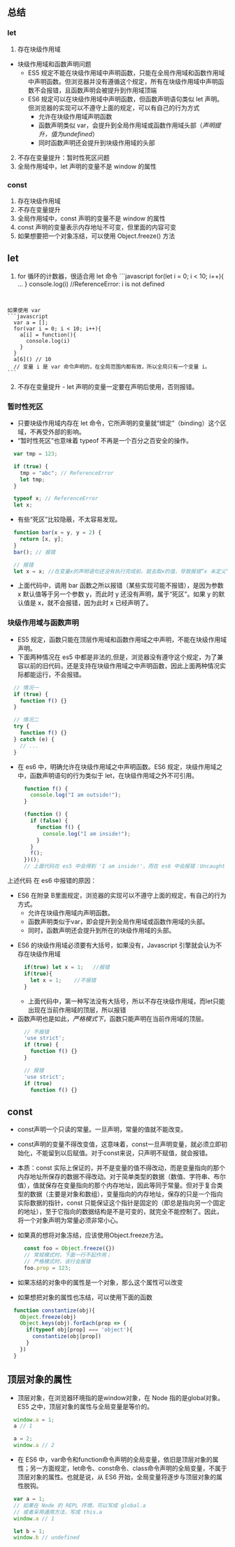 ## 总结
### let
1. 存在块级作用域
  - 块级作用域和函数声明问题
    + ES5 规定不能在块级作用域中声明函数，只能在全局作用域和函数作用域中声明函数。但浏览器并没有遵循这个规定，所有在块级作用域中声明函数不会报错，且函数声明会被提升到作用域顶端
    + ES6 规定可以在块级作用域中声明函数，但函数声明语句类似 let 声明。但浏览器的实现可以不遵守上面的规定，可以有自己的行为方式
      - 允许在块级作用域声明函数
      - 函数声明类似 var，会提升到全局作用域或函数作用域头部（*声明提升，值为undefined*）
      - 同时函数声明还会提升到块级作用域的头部
2. 不存在变量提升：暂时性死区问题
3. 全局作用域中，let 声明的变量不是 window 的属性

### const
1. 存在块级作用域
2. 不存在变量提升
3. 全局作用域中，const 声明的变量不是 window 的属性
4. const 声明的变量表示内存地址不可变，但里面的内容可变
5. 如果想要把一个对象冻结，可以使用 Object.freeze() 方法

## let
  1. for 循环的计数器，很适合用 let 命令
    ```javascript
      for(let i = 0; i < 10; i++){ ... }
      console.log(i) //ReferenceError: i is not defined
      ```
  
    如果使用 var
    ```javascript
      var a = [];
      for(var i = 0; i < 10; i++){
        a[i] = function(){
          console.log(i)
        }
      }
      a[6]() // 10
      // 变量 i 是 var 命令声明的，在全局范围内都有效，所以全局只有一个变量 i。
    ```
  2. 不存在变量提升
    - let 声明的变量一定要在声明后使用，否则报错。


### 暂时性死区
- 只要块级作用域内存在 let 命令，它所声明的变量就“绑定”（binding）这个区域，不再受外部的影响。
- “暂时性死区”也意味着 typeof 不再是一个百分之百安全的操作。
```javascript
  var tmp = 123;

  if (true) {
    tmp = "abc"; // ReferenceError
    let tmp;
  }

  typeof x; // ReferenceError
  let x;
```

- 有些“死区”比较隐蔽，不太容易发现。

```javascript
  function bar(x = y, y = 2) {
    return [x, y];
  }
  bar(); // 报错

  // 报错
  let x = x; //在变量x的声明语句还没有执行完成前，就去取x的值，导致报错”x 未定义“。
```

- 上面代码中，调用 bar 函数之所以报错（某些实现可能不报错），是因为参数 x 默认值等于另一个参数 y，而此时 y 还没有声明，属于“死区”。如果 y 的默认值是 x，就不会报错，因为此时 x 已经声明了。



### 块级作用域与函数声明
- ES5 规定，函数只能在顶层作用域和函数作用域之中声明，不能在块级作用域声明。
- 下面两种情况在 es5 中都是非法的,但是，浏览器没有遵守这个规定，为了兼容以前的旧代码，还是支持在块级作用域之中声明函数，因此上面两种情况实际都能运行，不会报错。
```javascript
  // 情况一
  if (true) {
    function f() {}
  }

  // 情况二
  try {
    function f() {}
  } catch (e) {
    // ...
  }
```

- 在 es6 中，明确允许在块级作用域之中声明函数。ES6 规定，块级作用域之中，函数声明语句的行为类似于 let，在块级作用域之外不可引用。
  ```javascript
    function f() {
      console.log("I am outside!");
    }

    (function () {
      if (false) {
        function f() {
          console.log("I am inside!");
        }
      }
      f();
    })();
    // 上面代码在 es5 中会得到 'I am inside!'，而在 es6 中会报错：Uncaught TypeError: f is not a function
  ```
上述代码 在 es6 中报错的原因：
  + ES6 在附录 B里面规定，浏览器的实现可以不遵守上面的规定，有自己的行为方式。
    - 允许在块级作用域内声明函数。
    - 函数声明类似于var，即会提升到全局作用域或函数作用域的头部。
    - 同时，函数声明还会提升到所在的块级作用域的头部。

- ES6 的块级作用域必须要有大括号，如果没有，Javascript 引擎就会认为不存在块级作用域
  ```javascript
    if(true) let x = 1;   //报错
    if(true){
      let x = 1;    //不报错
    }
  ```
  + 上面代码中，第一种写法没有大括号，所以不存在块级作用域，而let只能出现在当前作用域的顶层，所以报错
- 函数声明也是如此，*严格模式下*，函数只能声明在当前作用域的顶层。
  ```javascript
    // 不报错
    'use strict';
    if (true) {
      function f() {}
    }

    // 报错
    'use strict';
    if (true)
      function f() {}
  ```



## const
+ const声明一个只读的常量。一旦声明，常量的值就不能改变。
+ const声明的变量不得改变值，这意味着，const一旦声明变量，就必须立即初始化，不能留到以后赋值。对于const来说，只声明不赋值，就会报错。

+ 本质：const 实际上保证的，并不是变量的值不得改动，而是变量指向的那个内存地址所保存的数据不得改动。对于简单类型的数据（数值、字符串、布尔值），值就保存在变量指向的那个内存地址，因此等同于常量。但对于复合类型的数据（主要是对象和数组），变量指向的内存地址，保存的只是一个指向实际数据的指针，const 只能保证这个指针是固定的（即总是指向另一个固定的地址），至于它指向的数据结构是不是可变的，就完全不能控制了。因此，将一个对象声明为常量必须非常小心。

+ 如果真的想将对象冻结，应该使用Object.freeze方法。
  ```javascript
    const foo = Object.freeze({})
    // 常规模式时，下面一行不起作用；
    // 严格模式时，该行会报错
    foo.prop = 123;
  ```
+ 如果冻结的对象中的属性是一个对象，那么这个属性可以改变
+ 如果想把对象的属性也冻结，可以使用下面的函数
``` javascript
  function constantize(obj){
    Object.freeze(obj)
    Object.keys(obj).forEach(prop => {
      if(typeof obj[prop] === 'object'){
        constantize(obj[prop])
      }
    })
  }
```


## 顶层对象的属性
+ 顶层对象，在浏览器环境指的是window对象，在 Node 指的是global对象。ES5 之中，顶层对象的属性与全局变量是等价的。
```javascript
  window.a = 1;
  a // 1

  a = 2;
  window.a // 2
```

+ 在 ES6 中，var命令和function命令声明的全局变量，依旧是顶层对象的属性；另一方面规定，let命令、const命令、class命令声明的全局变量，不属于顶层对象的属性。也就是说，从 ES6 开始，全局变量将逐步与顶层对象的属性脱钩。
```javascript
  var a = 1;
  // 如果在 Node 的 REPL 环境，可以写成 global.a
  // 或者采用通用方法，写成 this.a
  window.a // 1

  let b = 1;
  window.b // undefined
```